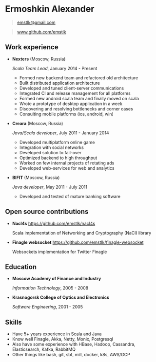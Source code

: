 Ermoshkin Alexander
===================

> emstlk@gmail.com

> www.github.com/emstlk

Work experience
---------------

* **Nexters** (Moscow, Russia)

  *Scala Team Lead*, January 2014 - Present
  
  - Formed new backend team and refactored old architecture
  - Built distributed application architecture
  - Developed and tuned client-server communications
  - Integrated CI and release management for all platforms
  - Formed new android scala team and finally moved on scala
  - Wrote a prototype of desktop application in a week
  - Discovering and resolving bottlenecks and corner cases
  - Consulting mobile platforms (ios, android, win)
  
* **Creara** (Moscow, Russia)

  *Java/Scala developer*, July 2011 - January 2014
  
  - Developed multiplatform online game 
  - Integration with social networks 
  - Developed solution to fail-over
  - Optimized backend to high throughput
  - Worked on few internal projects of rotating ads
  - Developed web-services for web and analytics

* **BIFIT** (Moscow, Russia)

  *Java developer*, May 2011 - July 2011
  
  - Developed and tested of mature banking software

Open source contributions
--------------------

* **Nacl4s** https://github.com/emstlk/nacl4s

  Scala implementation of Networking and Cryptography (NaCl) library

* **Finagle websocket** https://github.com/emstlk/finagle-websocket
  
  Websockets implementation for Twitter Finagle

Education
---------

* **Moscow Academy of Finance and Industry**
  
  *Information Technology*, 2005 - 2008
  
* **Krasnogorsk College of Optics and Electronics** 

  *Software Engineering*, 2001 - 2005

Skills
------

* Have 5+ years experience in Scala and Java
* Know well Finagle, Akka, Netty, Monix, Postgresql
* Also have some experience with HBase, Hadoop, Cassandra, Elasticsearch, Kafka, RabbitMQ
* Other things like bash, git, sbt, mill, docker, k8s, AWS/GCP

